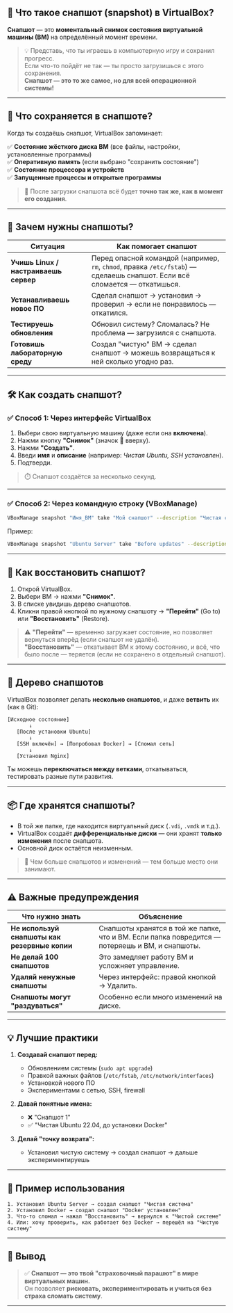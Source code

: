 ## 📸 Что такое **снапшот (snapshot)** в VirtualBox?

**Снапшот** — это **моментальный снимок состояния виртуальной машины (ВМ)** на определённый момент времени.

> 💡 Представь, что ты играешь в компьютерную игру и сохранил прогресс.  
> Если что-то пойдёт не так — ты просто загрузишься с этого сохранения.  
> **Снапшот — это то же самое, но для всей операционной системы!**

---

## 🧠 Что сохраняется в снапшоте?

Когда ты создаёшь снапшот, VirtualBox запоминает:

✅ **Состояние жёсткого диска ВМ** (все файлы, настройки, установленные программы)  
✅ **Оперативную память** (если выбрано "сохранить состояние")  
✅ **Состояние процессора и устройств**  
✅ **Запущенные процессы и открытые программы**

> 🔄 После загрузки снапшота всё будет **точно так же, как в момент его создания**.

---

## 🎯 Зачем нужны снапшоты?

| Ситуация | Как помогает снапшот |
|--------|---------------------|
| **Учишь Linux / настраиваешь сервер** | Перед опасной командой (например, `rm`, `chmod`, правка `/etc/fstab`) — сделаешь снапшот. Если всё сломается — откатишься. |
| **Устанавливаешь новое ПО** | Сделал снапшот → установил → проверил → если не понравилось — откатился. |
| **Тестируешь обновления** | Обновил систему? Сломалась? Не проблема — загрузился с снапшота. |
| **Готовишь лабораторную среду** | Создал "чистую" ВМ → сделал снапшот → можешь возвращаться к ней сколько угодно раз. |

---

## 🛠 Как создать снапшот?

### ✅ Способ 1: Через интерфейс VirtualBox

1. Выбери свою виртуальную машину (даже если она **включена**).
2. Нажми кнопку **"Снимок"** (значок 📸 вверху).
3. Нажми **"Создать"**.
4. Введи **имя** и **описание** (например: *Чистая Ubuntu, SSH установлен*).
5. Подтверди.

> ⏱️ Снапшот создаётся за несколько секунд.

---

### ✅ Способ 2: Через командную строку (VBoxManage)

```bash
VBoxManage snapshot "Имя_ВМ" take "Мой снапшот" --description "Чистая система"
```

Пример:
```bash
VBoxManage snapshot "Ubuntu Server" take "Before updates" --description "Before apt upgrade"
```

---

## 🔁 Как восстановить снапшот?

1. Открой VirtualBox.
2. Выбери ВМ → нажми **"Снимок"**.
3. В списке увидишь дерево снапшотов.
4. Кликни правой кнопкой по нужному снапшоту → **"Перейти"** (Go to) или **"Восстановить"** (Restore).

> ⚠️ **"Перейти"** — временно загружает состояние, но позволяет вернуться вперёд (если снапшот не удалён).  
> **"Восстановить"** — откатывает ВМ к этому состоянию, и всё, что было после — теряется (если не сохранено в отдельный снапшот).

---

## 🌳 Дерево снапшотов

VirtualBox позволяет делать **несколько снапшотов**, и даже **ветвить** их (как в Git):

```
[Исходное состояние]
       ↓
   [После установки Ubuntu]
       ↓
   [SSH включён] → [Попробовал Docker] → [Сломал сеть]
       ↓
   [Установил Nginx]
```

Ты можешь **переключаться между ветками**, откатываться, тестировать разные пути развития.

---

## 📦 Где хранятся снапшоты?

- В той же папке, где находится виртуальный диск (`.vdi`, `.vmdk` и т.д.).
- VirtualBox создаёт **дифференциальные диски** — они хранят **только изменения** после снапшота.
- Основной диск остаётся неизменным.

> 💾 Чем больше снапшотов и изменений — тем больше место они занимают.

---

## ⚠️ Важные предупреждения

| Что нужно знать | Объяснение |
|----------------|-----------|
| **Не используй снапшоты как резервные копии** | Снапшоты хранятся в той же папке, что и ВМ. Если папка повредится — потеряешь и ВМ, и снапшоты. |
| **Не делай 100 снапшотов** | Это замедляет работу ВМ и усложняет управление. |
| **Удаляй ненужные снапшоты** | Через интерфейс: правой кнопкой → Удалить. |
| **Снапшоты могут "раздуваться"** | Особенно если много изменений на диске. |

---

## 💡 Лучшие практики

1. **Создавай снапшот перед:**
   - Обновлением системы (`sudo apt upgrade`)
   - Правкой важных файлов (`/etc/fstab`, `/etc/network/interfaces`)
   - Установкой нового ПО
   - Экспериментами с сетью, SSH, firewall

2. **Давай понятные имена:**
   - ❌ "Снапшот 1"
   - ✅ "Чистая Ubuntu 22.04, до установки Docker"

3. **Делай "точку возврата":**
   - Установил чистую систему → создал снапшот → дальше экспериментируешь

---

## 🔄 Пример использования

```text
1. Установил Ubuntu Server → создал снапшот "Чистая система"
2. Установил Docker → создал снапшот "Docker установлен"
3. Что-то сломал → нажал "Восстановить" → вернулся к "Чистой системе"
4. Или: хочу проверить, как работает без Docker → перешёл на "Чистую систему"
```

---

## 📝 Вывод

> ✅ **Снапшот — это твой "страховочный парашют" в мире виртуальных машин.**  
> Он позволяет **рисковать, экспериментировать и учиться без страха сломать систему**.

---


